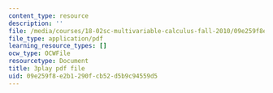 ```yaml
---
content_type: resource
description: ''
file: /media/courses/18-02sc-multivariable-calculus-fall-2010/09e259f8e2b1290fcb52d5b9c94559d5_gzbWF-IdscE.pdf
file_type: application/pdf
learning_resource_types: []
ocw_type: OCWFile
resourcetype: Document
title: 3play pdf file
uid: 09e259f8-e2b1-290f-cb52-d5b9c94559d5
---
```

